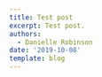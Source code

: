 ```yaml
---
title: Test post
excerpt: Test post.
authors:
  - Danielle Robinson
date: '2019-10-08'
template: blog
---
```


